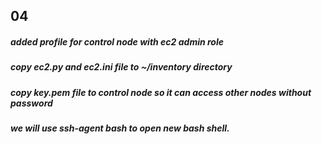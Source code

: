 ## 04
##### added profile for control node with ec2 admin role 
##### copy ec2.py and ec2.ini file to ~/inventory directory
##### copy key.pem file to control node so it can access other nodes without password
##### we will use ssh-agent bash to open new bash shell.
